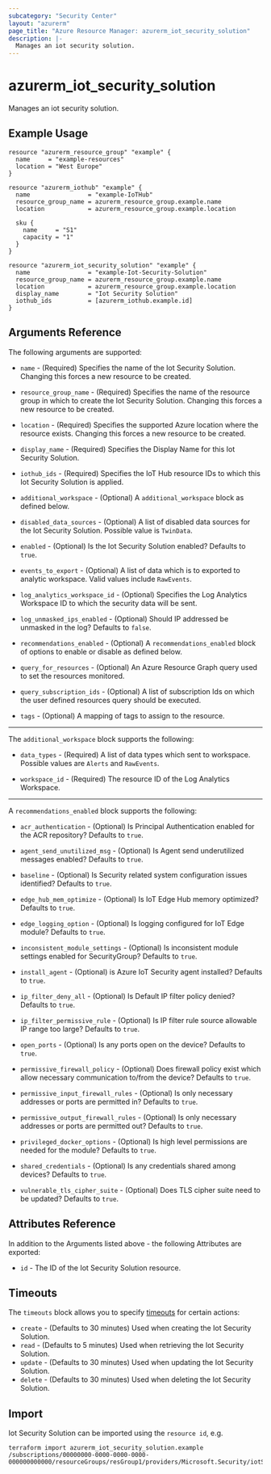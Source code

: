 ```yaml
---
subcategory: "Security Center"
layout: "azurerm"
page_title: "Azure Resource Manager: azurerm_iot_security_solution"
description: |-
  Manages an iot security solution.
---
```


# azurerm_iot_security_solution

Manages an iot security solution.

## Example Usage

```hcl
resource "azurerm_resource_group" "example" {
  name     = "example-resources"
  location = "West Europe"
}

resource "azurerm_iothub" "example" {
  name                = "example-IoTHub"
  resource_group_name = azurerm_resource_group.example.name
  location            = azurerm_resource_group.example.location

  sku {
    name     = "S1"
    capacity = "1"
  }
}

resource "azurerm_iot_security_solution" "example" {
  name                = "example-Iot-Security-Solution"
  resource_group_name = azurerm_resource_group.example.name
  location            = azurerm_resource_group.example.location
  display_name        = "Iot Security Solution"
  iothub_ids          = [azurerm_iothub.example.id]
}
```

## Arguments Reference

The following arguments are supported:

* `name` - (Required) Specifies the name of the Iot Security Solution. Changing this forces a new resource to be created.

* `resource_group_name` - (Required) Specifies the name of the resource group in which to create the Iot Security Solution. Changing this forces a new resource to be created.

* `location` - (Required) Specifies the supported Azure location where the resource exists. Changing this forces a new resource to be created.

* `display_name` - (Required) Specifies the Display Name for this Iot Security Solution.

* `iothub_ids` - (Required) Specifies the IoT Hub resource IDs to which this Iot Security Solution is applied.

* `additional_workspace` - (Optional) A `additional_workspace` block as defined below.

* `disabled_data_sources` - (Optional) A list of disabled data sources for the Iot Security Solution. Possible value is `TwinData`.

* `enabled` - (Optional) Is the Iot Security Solution enabled? Defaults to `true`.

* `events_to_export` - (Optional) A list of data which is to exported to analytic workspace. Valid values include `RawEvents`.

* `log_analytics_workspace_id` - (Optional) Specifies the Log Analytics Workspace ID to which the security data will be sent.

* `log_unmasked_ips_enabled` - (Optional) Should IP addressed be unmasked in the log? Defaults to `false`.

* `recommendations_enabled` - (Optional) A `recommendations_enabled` block of options to enable or disable as defined below.

* `query_for_resources` - (Optional) An Azure Resource Graph query used to set the resources monitored.

* `query_subscription_ids` - (Optional) A list of subscription Ids on which the user defined resources query should be executed.

* `tags` - (Optional) A mapping of tags to assign to the resource.

---

The `additional_workspace` block supports the following:

* `data_types` - (Required) A list of data types which sent to workspace. Possible values are `Alerts` and `RawEvents`.

* `workspace_id` - (Required) The resource ID of the Log Analytics Workspace.

---

A `recommendations_enabled` block supports the following:

* `acr_authentication` - (Optional) Is Principal Authentication enabled for the ACR repository? Defaults to `true`.

* `agent_send_unutilized_msg` - (Optional) Is Agent send underutilized messages enabled? Defaults to `true`.

* `baseline` - (Optional) Is Security related system configuration issues identified? Defaults to `true`.

* `edge_hub_mem_optimize` - (Optional) Is IoT Edge Hub memory optimized? Defaults to `true`.

* `edge_logging_option` - (Optional) Is logging configured for IoT Edge module? Defaults to `true`.

* `inconsistent_module_settings` - (Optional) Is inconsistent module settings enabled for SecurityGroup? Defaults to `true`.

* `install_agent` - (Optional) is Azure IoT Security agent installed? Defaults to `true`.

* `ip_filter_deny_all` - (Optional) Is Default IP filter policy denied? Defaults to `true`.

* `ip_filter_permissive_rule` - (Optional) Is IP filter rule source allowable IP range too large? Defaults to `true`.

* `open_ports` - (Optional) Is any ports open on the device? Defaults to `true`.

* `permissive_firewall_policy` - (Optional) Does firewall policy exist which allow necessary communication to/from the device? Defaults to `true`.

* `permissive_input_firewall_rules` - (Optional) Is only necessary addresses or ports are permitted in? Defaults to `true`.

* `permissive_output_firewall_rules` - (Optional) Is only necessary addresses or ports are permitted out? Defaults to `true`.

* `privileged_docker_options` - (Optional) Is high level permissions are needed for the module? Defaults to `true`.

* `shared_credentials` - (Optional) Is any credentials shared among devices? Defaults to `true`.

* `vulnerable_tls_cipher_suite` - (Optional) Does TLS cipher suite need to be updated? Defaults to `true`.

## Attributes Reference

In addition to the Arguments listed above - the following Attributes are exported:

* `id` - The ID of the Iot Security Solution resource.

## Timeouts

The `timeouts` block allows you to specify [timeouts](https://developer.hashicorp.com/terraform/language/resources/configure#define-operation-timeouts) for certain actions:

* `create` - (Defaults to 30 minutes) Used when creating the Iot Security Solution.
* `read` - (Defaults to 5 minutes) Used when retrieving the Iot Security Solution.
* `update` - (Defaults to 30 minutes) Used when updating the Iot Security Solution.
* `delete` - (Defaults to 30 minutes) Used when deleting the Iot Security Solution.

## Import

Iot Security Solution can be imported using the `resource id`, e.g.

```shell
terraform import azurerm_iot_security_solution.example /subscriptions/00000000-0000-0000-0000-000000000000/resourceGroups/resGroup1/providers/Microsoft.Security/iotSecuritySolutions/solution1
```
